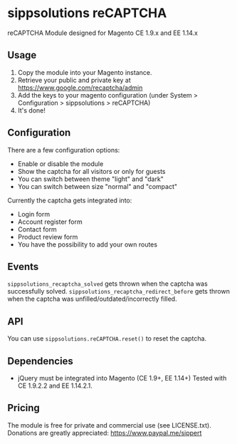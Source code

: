 # sippsolutions reCAPTCHA
reCAPTCHA Module designed for Magento CE 1.9.x and EE 1.14.x

## Usage
1. Copy the module into your Magento instance.
2. Retrieve your public and private key at https://www.google.com/recaptcha/admin
3. Add the keys to your magento configuration (under System > Configuration > sippsolutions > reCAPTCHA)
4. It's done!

## Configuration
There are a few configuration options:
- Enable or disable the module
- Show the captcha for all visitors or only for guests
- You can switch between theme "light" and "dark"
- You can switch between size "normal" and "compact"

Currently the captcha gets integrated into:
- Login form
- Account register form
- Contact form
- Product review form
- You have the possibility to add your own routes

## Events
`sippsolutions_recaptcha_solved` gets thrown when the captcha was successfully solved.
`sippsolutions_recaptcha_redirect_before` gets thrown when the captcha was unfilled/outdated/incorrectly filled.

## API
You can use `sippsolutions.reCAPTCHA.reset()` to reset the captcha.

## Dependencies
- jQuery must be integrated into Magento (CE 1.9+, EE 1.14+)
Tested with CE 1.9.2.2 and EE 1.14.2.1.

## Pricing
The module is free for private and commercial use (see LICENSE.txt).
Donations are greatly appreciated: https://www.paypal.me/sippert
